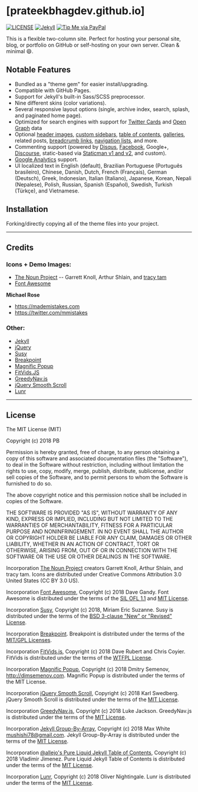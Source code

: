 # [prateekbhagdev.github.io]

[![LICENSE](https://img.shields.io/badge/license-MIT-lightgrey.svg)](http://opensource.org/licenses/MIT)
[![Jekyll](https://img.shields.io/badge/jekyll-%3E%3D%203.6-blue.svg)](https://jekyllrb.com/)
[![Tip Me via PayPal](https://img.shields.io/badge/PayPal-tip%20me-green.svg?logo=paypal)](https://www.paypal.me/prateekbhagdev)

This is a flexible two-column site. Perfect for hosting your personal site, blog, or portfolio on GitHub or self-hosting on your own server. Clean & minimal :smile:.

## Notable Features

- Bundled as a "theme gem" for easier install/upgrading.
- Compatible with GitHub Pages.
- Support for Jekyll's built-in Sass/SCSS preprocessor.
- Nine different skins (color variations).
- Several responsive layout options (single, archive index, search, splash, and paginated home page).
- Optimized for search engines with support for [Twitter Cards](https://dev.twitter.com/cards/overview) and [Open Graph](http://ogp.me/) data
- Optional [header images](https://mmistakes.github.io/minimal-mistakes/docs/layouts/#headers), [custom sidebars](https://mmistakes.github.io/minimal-mistakes/docs/layouts/#sidebars), [table of contents](https://mmistakes.github.io/minimal-mistakes/docs/helpers/#table-of-contents), [galleries](https://mmistakes.github.io/minimal-mistakes/docs/helpers/#gallery), related posts, [breadcrumb links](https://mmistakes.github.io/minimal-mistakes/docs/configuration/#breadcrumb-navigation-beta), [navigation lists](https://mmistakes.github.io/minimal-mistakes/docs/helpers/#navigation-list), and more.
- Commenting support (powered by [Disqus](https://disqus.com/), [Facebook](https://developers.facebook.com/docs/plugins/comments), Google+, [Discourse](https://www.discourse.org/), static-based via [Staticman v1 and v2](https://staticman.net/), and custom).
- [Google Analytics](https://www.google.com/analytics/) support.
- UI localized text in English (default), Brazilian Portuguese (Português brasileiro), Chinese, Danish, Dutch, French (Français), German (Deutsch), Greek, Indonesian, Italian (Italiano), Japanese, Korean, Nepali (Nepalese), Polish, Russian, Spanish (Español), Swedish, Turkish (Türkçe), and Vietnamese.

## Installation

Forking/directly copying all of the theme files into your project.

---

## Credits

### Icons + Demo Images:

- [The Noun Project](https://thenounproject.com) -- Garrett Knoll, Arthur Shlain, and [tracy tam](https://thenounproject.com/tracytam)
- [Font Awesome](http://fontawesome.io/)

**Michael Rose**

- <https://mademistakes.com>
- <https://twitter.com/mmistakes>

### Other:

- [Jekyll](http://jekyllrb.com/)
- [jQuery](http://jquery.com/)
- [Susy](http://susy.oddbird.net/)
- [Breakpoint](http://breakpoint-sass.com/)
- [Magnific Popup](http://dimsemenov.com/plugins/magnific-popup/)
- [FitVids.JS](http://fitvidsjs.com/)
- [GreedyNav.js](https://github.com/lukejacksonn/GreedyNav)
- [jQuery Smooth Scroll](https://github.com/kswedberg/jquery-smooth-scroll)
- [Lunr](http://lunrjs.com)

---

## License

The MIT License (MIT)

Copyright (c) 2018 PB

Permission is hereby granted, free of charge, to any person obtaining a copy
of this software and associated documentation files (the "Software"), to deal
in the Software without restriction, including without limitation the rights
to use, copy, modify, merge, publish, distribute, sublicense, and/or sell
copies of the Software, and to permit persons to whom the Software is
furnished to do so.

The above copyright notice and this permission notice shall be included in
copies of the Software.

THE SOFTWARE IS PROVIDED "AS IS", WITHOUT WARRANTY OF ANY KIND, EXPRESS OR
IMPLIED, INCLUDING BUT NOT LIMITED TO THE WARRANTIES OF MERCHANTABILITY,
FITNESS FOR A PARTICULAR PURPOSE AND NONINFRINGEMENT. IN NO EVENT SHALL THE
AUTHOR OR COPYRIGHT HOLDER BE LIABLE FOR ANY CLAIM, DAMAGES OR OTHER
LIABILITY, WHETHER IN AN ACTION OF CONTRACT, TORT OR OTHERWISE, ARISING FROM,
OUT OF OR IN CONNECTION WITH THE SOFTWARE OR THE USE OR OTHER DEALINGS IN THE
SOFTWARE.

Incorporation [The Noun Project](https://thenounproject.com/) 
creators Garrett Knoll, Arthur Shlain, and tracy tam.
Icons are distributed under Creative Commons Attribution 3.0 United States (CC BY 3.0 US).

Incorporation [Font Awesome](http://fontawesome.io/),
Copyright (c) 2018 Dave Gandy.
Font Awesome is distributed under the terms of the [SIL OFL 1.1](http://scripts.sil.org/OFL) 
and [MIT License](http://opensource.org/licenses/MIT).

Incorporation [Susy](http://susy.oddbird.net/),
Copyright (c) 2018, Miriam Eric Suzanne.
Susy is distributed under the terms of the [BSD 3-clause "New" or "Revised" License](https://opensource.org/licenses/BSD-3-Clause).

Incorporation [Breakpoint](http://breakpoint-sass.com/).
Breakpoint is distributed under the terms of the [MIT/GPL Licenses](http://opensource.org/licenses/MIT).

Incorporation [FitVids.js](https://github.com/davatron5000/FitVids.js/),
Copyright (c) 2018 Dave Rubert and Chris Coyier.
FitVids is distributed under the terms of the [WTFPL License](http://sam.zoy.org/wtfpl/).

Incorporation [Magnific Popup](http://dimsemenov.com/plugins/magnific-popup/),
Copyright (c) 2018 Dmitry Semenov, http://dimsemenov.com.
Magnific Popup is distributed under the terms of the MIT License.

Incorporation [jQuery Smooth Scroll](https://github.com/kswedberg/jquery-smooth-scroll),
Copyright (c) 2018 Karl Swedberg.
jQuery Smooth Scroll is distributed under the terms of the [MIT License](http://opensource.org/licenses/MIT).

Incorporation [GreedyNav.js](https://github.com/lukejacksonn/GreedyNav),
Copyright (c) 2018 Luke Jackson.
GreedyNav.js is distributed under the terms of the [MIT License](http://opensource.org/licenses/MIT).

Incorporation [Jekyll Group-By-Array](https://github.com/mushishi78/jekyll-group-by-array),
Copyright (c) 2018 Max White <mushishi78@gmail.com>.
Jekyll Group-By-Array is distributed under the terms of the [MIT License](http://opensource.org/licenses/MIT).

Incorporation [@allejo's Pure Liquid Jekyll Table of Contents](https://allejo.io/blog/a-jekyll-toc-in-liquid-only/),
Copyright (c) 2018 Vladimir Jimenez.
Pure Liquid Jekyll Table of Contents is distributed under the terms of the [MIT License](http://opensource.org/licenses/MIT).

Incorporation [Lunr](http://lunrjs.com),
Copyright (c) 2018 Oliver Nightingale.
Lunr is distributed under the terms of the [MIT License](http://opensource.org/licenses/MIT).
